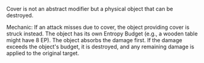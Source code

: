 Cover is not an abstract modifier but a physical object that can be destroyed.

Mechanic: If an attack misses due to cover, the object providing cover is struck instead. The object has its own Entropy Budget (e.g., a wooden table might have 8 EP). The object absorbs the damage first. If the damage exceeds the object's budget, it is destroyed, and any remaining damage is applied to the original target.